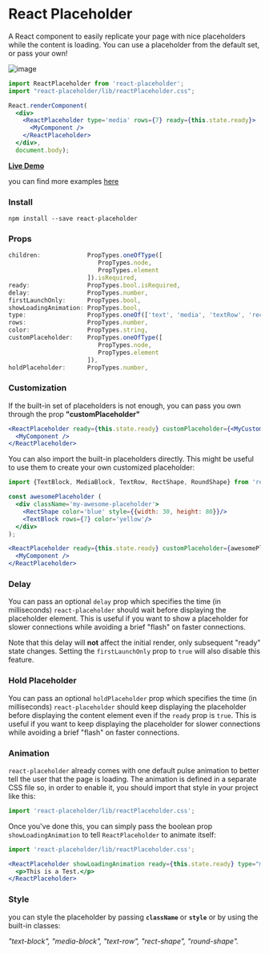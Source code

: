 # React Placeholder
A React component to easily replicate your page with nice placeholders while the content is loading.
You can use a placeholder from the default set, or pass your own!

![image](https://cloud.githubusercontent.com/assets/691940/24140211/78406120-0e1f-11e7-9738-af2b2434c50e.png)

```jsx
import ReactPlaceholder from 'react-placeholder';
import "react-placeholder/lib/reactPlaceholder.css";

React.renderComponent(
  <div>
    <ReactPlaceholder type='media' rows={7} ready={this.state.ready}>
      <MyComponent />
    </ReactPlaceholder>
  </div>,
  document.body);
```



[**Live Demo**](https://rawgit.com/buildo/react-placeholder/master/examples/build/index.html)

you can find more examples [here](https://github.com/buildo/react-placeholder/tree/master/examples)

### Install
```
npm install --save react-placeholder
```

### Props

```jsx
children:             PropTypes.oneOfType([
                         PropTypes.node,
                         PropTypes.element
                      ]).isRequired,
ready:                PropTypes.bool.isRequired,
delay:                PropTypes.number,
firstLaunchOnly:      PropTypes.bool,
showLoadingAnimation: PropTypes.bool,
type:                 PropTypes.oneOf(['text', 'media', 'textRow', 'rect', 'round']),
rows:                 PropTypes.number,
color:                PropTypes.string,
customPlaceholder:    PropTypes.oneOfType([
                         PropTypes.node,
                         PropTypes.element
                      ]),
holdPlaceholder:      PropTypes.number,
```

### Customization
If the built-in set of placeholders is not enough, you can pass you own through the prop **"customPlaceholder"**

```jsx
<ReactPlaceholder ready={this.state.ready} customPlaceholder={<MyCustomPlaceholder />}>
  <MyComponent />
</ReactPlaceholder>
```

You can also import the built-in placeholders directly. This might be useful to use them to create your own customized placeholder:

```jsx
import {TextBlock, MediaBlock, TextRow, RectShape, RoundShape} from 'react-placeholder/lib/placeholders';

const awesomePlaceholder (
  <div className='my-awesome-placeholder'>
    <RectShape color='blue' style={{width: 30, height: 80}}/>
    <TextBlock rows={7} color='yellow'/>
  </div>
);

<ReactPlaceholder ready={this.state.ready} customPlaceholder={awesomePlaceholder}>
  <MyComponent />
</ReactPlaceholder>
```

### Delay
You can pass an optional `delay` prop which specifies the time (in milliseconds) `react-placeholder` should wait before displaying the placeholder element. This is useful if you want to show a placeholder for slower connections while avoiding a brief "flash" on faster connections.

Note that this delay will __not__ affect the initial render, only subsequent "ready" state changes. Setting the `firstLaunchOnly` prop to `true` will also disable this feature.

### Hold Placeholder
You can pass an optional `holdPlaceholder` prop which specifies the time (in milliseconds) `react-placeholder` should keep displaying the placeholder before displaying the content element even if the `ready` prop is `true`. This is useful if you want to keep displaying the placeholder for slower connections while avoiding a brief "flash" on faster connections.

### Animation
`react-placeholder` already comes with one default pulse animation to better tell the user that the page is loading.
The animation is defined in a separate CSS file so, in order to enable it, you should import that style in your project like this:

```js
import 'react-placeholder/lib/reactPlaceholder.css';
```

Once you've done this, you can simply pass the boolean prop `showLoadingAnimation` to tell `ReactPlaceholder` to animate itself:

```jsx
import 'react-placeholder/lib/reactPlaceholder.css';

<ReactPlaceholder showLoadingAnimation ready={this.state.ready} type="media" rows={5}>
  <p>This is a Test.</p>
</ReactPlaceholder>
```

### Style
you can style the placeholder by passing **```className```** or **```style```** or by using the built-in classes:

*"text-block", "media-block", "text-row", "rect-shape", "round-shape".*
